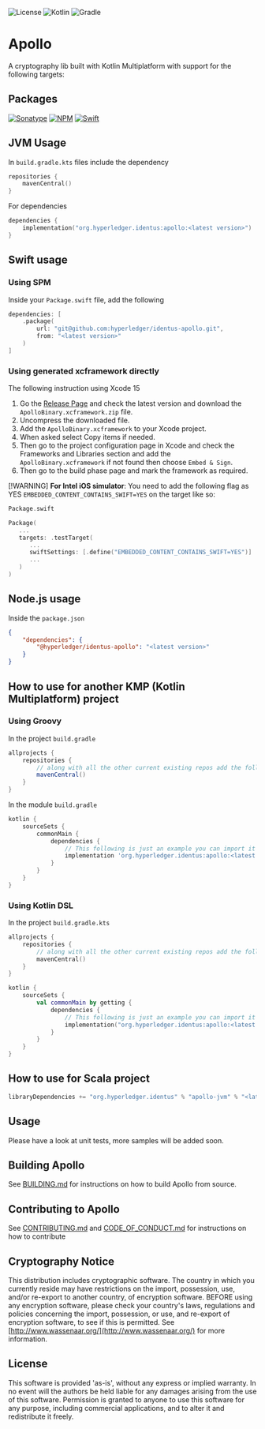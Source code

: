 ![License](https://img.shields.io/badge/license-Apache%20License%202.0-blue?logo=apache)
![Kotlin](https://img.shields.io/badge/kotlin-2.2.0-blue?logo=kotlin)
![Gradle](https://img.shields.io/badge/gradle-8.13-blue?logo=gradle)

# Apollo

A cryptography lib built with Kotlin Multiplatform with support for the following targets:

## Packages

[![Sonatype](https://img.shields.io/maven-central/v/org.hyperledger.identus/apollo?logo=sonatype&color=orange&label=maven&logoColor=1B1C30)](https://central.sonatype.com/artifact/org.hyperledger.identus/apollo)
[![NPM](https://img.shields.io/npm/v/%40hyperledger%2Fidentus-apollo?logo=npm&color=orange&label=npm&logoColor=CB3837)](https://www.npmjs.com/package/@hyperledger/identus-apollo)
[![Swift](https://img.shields.io/github/v/release/hyperledger-identus/apollo?logo=swift&color=orange&label=spm)](https://github.com/hyperledger-identus/apollo/releases)

## JVM Usage

In `build.gradle.kts` files include the dependency
```kotlin
repositories {
    mavenCentral()
}
```
For dependencies
```kotlin
dependencies {
    implementation("org.hyperledger.identus:apollo:<latest version>")
}
```

## Swift usage

### Using SPM

Inside your `Package.swift` file, add the following
```swift
dependencies: [
    .package(
        url: "git@github.com:hyperledger/identus-apollo.git",
        from: "<latest version>"
    )
]
```
### Using generated xcframework directly

The following instruction using Xcode 15
1. Go the [Release Page](https://github.com/hyperledger-identus/apollo/releases) and check the latest version and download the `ApolloBinary.xcframework.zip` file.
2. Uncompress the downloaded file.
3. Add the `ApolloBinary.xcframework` to your Xcode project.
4. When asked select Copy items if needed.
5. Then go to the project configuration page in Xcode and check the Frameworks and Libraries section and add the `ApolloBinary.xcframework` if not found then choose `Embed & Sign`.
6. Then go to the build phase page and mark the framework as required.

[!WARNING]
**For Intel iOS simulator**: You need to add the following flag as YES `EMBEDDED_CONTENT_CONTAINS_SWIFT=YES` on the target like so:

```swift
Package.swift

Package(
   ...
   targets: .testTarget(
      ...
      swiftSettings: [.define("EMBEDDED_CONTENT_CONTAINS_SWIFT=YES")]
      ...
   )
)

```

## Node.js usage

Inside the `package.json`
```json
{
    "dependencies": {
        "@hyperledger/identus-apollo": "<latest version>"
    }
}
```

## How to use for another KMP (Kotlin Multiplatform) project

### Using Groovy

In the project `build.gradle`
```groovy
allprojects {
    repositories {
        // along with all the other current existing repos add the following
        mavenCentral()
    }
}
```
In the module `build.gradle`
```groovy
kotlin {
    sourceSets {
        commonMain {
            dependencies {
                // This following is just an example you can import it as per you needs
                implementation 'org.hyperledger.identus:apollo:<latest version>'
            }
        }
    }
}
```

### Using Kotlin DSL

In the project `build.gradle.kts`
```kotlin
allprojects {
    repositories {
        // along with all the other current existing repos add the following
        mavenCentral()
    }
}
```
```kotlin
kotlin {
    sourceSets {
        val commonMain by getting {
            dependencies {
                // This following is just an example you can import it as per you needs
                implementation("org.hyperledger.identus:apollo:<latest version>")
            }
        }
    }
}
```

## How to use for Scala project

```scala
libraryDependencies += "org.hyperledger.identus" % "apollo-jvm" % "<latest version>"
```

## Usage

Please have a look at unit tests, more samples will be added soon.

## Building Apollo

See [BUILDING.md](./BUILDING.md) for instructions on how to build Apollo from source.

## Contributing to Apollo
See [CONTRIBUTING.md](./CONTRIBUTING.md) and [CODE_OF_CONDUCT.md](./CODE_OF_CONDUCT.md) for instructions on how to contribute

## Cryptography Notice

This distribution includes cryptographic software. The country in which you currently reside may 
have restrictions on the import, possession, use, and/or re-export to another country, of encryption 
software. BEFORE using any encryption software, please check your country's laws, regulations and policies 
concerning the import, possession, or use, and re-export of encryption software, to see if this is permitted. 
See [http://www.wassenaar.org/](http://www.wassenaar.org/) for more information.

## License

This software is provided 'as-is', without any express or implied warranty. In no event will the
authors be held liable for any damages arising from the use of this software. Permission is granted
to anyone to use this software for any purpose, including commercial applications, and to alter it
and redistribute it freely.

